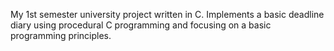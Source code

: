 My 1st semester university project written in C. Implements a basic deadline diary using procedural C programming and focusing on a basic programming principles.
